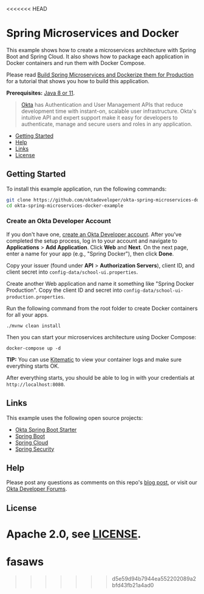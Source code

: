 <<<<<<< HEAD
# Spring Microservices and Docker

This example shows how to create a microservices architecture with Spring Boot and Spring Cloud. It also shows how to package each application in Docker containers and run them with Docker Compose.

Please read [Build Spring Microservices and Dockerize them for Production](https://developer.okta.com/blog/2019/02/28/spring-microservices-docker) for a tutorial that shows you how to build this application.

**Prerequisites:** [Java 8 or 11](https://adoptopenjdk.net/).

> [Okta](https://developer.okta.com/) has Authentication and User Management APIs that reduce development time with instant-on, scalable user infrastructure. Okta's intuitive API and expert support make it easy for developers to authenticate, manage and secure users and roles in any application.

* [Getting Started](#getting-started)
* [Help](#help)
* [Links](#links)
* [License](#license)

## Getting Started

To install this example application, run the following commands:

```bash
git clone https://github.com/oktadeveloper/okta-spring-microservices-docker-example.git
cd okta-spring-microservices-docker-example
```

### Create an Okta Developer Account

If you don't have one, [create an Okta Developer account](https://developer.okta.com/signup/). After you've completed the setup process, log in to your account and navigate to **Applications** > **Add Application**. Click **Web** and **Next**. On the next page, enter a name for your app (e.g., "Spring Docker"), then click **Done**. 

Copy your issuer (found under **API** > **Authorization Servers**), client ID, and client secret into `config-data/school-ui.properties`.

Create another Web application and name it something like "Spring Docker Production". Copy the client ID and secret into `config-data/school-ui-production.properties`. 

Run the following command from the root folder to create Docker containers for all your apps.

```shell
./mvnw clean install
```

Then you can start your microservices architecture using Docker Compose:

```shell
docker-compose up -d
```

**TIP:** You can use [Kitematic](https://kitematic.com/) to view your container logs and make sure everything starts OK.

After everything starts, you should be able to log in with your credentials at `http://localhost:8080`.

## Links

This example uses the following open source projects:

* [Okta Spring Boot Starter](https://github.com/okta/okta-spring-boot)
* [Spring Boot](https://spring.io/projects/spring-boot)
* [Spring Cloud](https://spring.io/projects/spring-cloud)
* [Spring Security](https://spring.io/projects/spring-security)

## Help

Please post any questions as comments on this repo's [blog post](https://developer.okta.com/blog/2019/02/28/spring-microservices-docker), or visit our [Okta Developer Forums](https://devforum.okta.com/). 

## License

Apache 2.0, see [LICENSE](LICENSE).
=======
# fasaws
>>>>>>> d5e59d94b7944ea552202089a2bfd43fb21a4ad0
